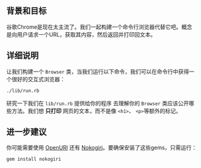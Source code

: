 ## 背景和目标

谷歌Chrome是现在太主流了。我们一起构建一个命令行浏览器代替它吧。概念 是向用户请求一个URL，获取其内容，然后返回并打印回文本。

## 详细说明

让我们构建一个 `Browser` 类，当我们运行以下命令，我们可以在命令行中获得一个很好的交互式浏览器：

```bash
./lib/run.rb
```

研究一下我们在 `lib/run.rb` 提供给你的程序
去理解你的 `Browser` 类应该公开哪些方法。我们想 **只打印** 网页的文本，而不是像 `<h1>`、 `<p>`等额外的标记。

## 进一步建议

你可能需要使用 [OpenURI](http://www.ruby-doc.org/stdlib-2.2.0/libdoc/open-uri/rdoc/OpenURI.html) 还有 [Nokogiri](http://www.rubydoc.info/github/sparklemotion/nokogiri)。要确保安装了这些gems，只需运行：

```bash
gem install nokogiri
```
